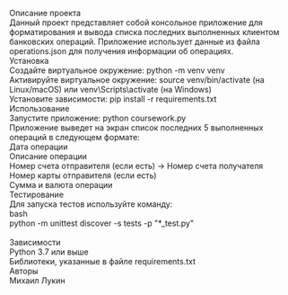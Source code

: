 
Описание проекта <br/>
Данный проект представляет собой консольное приложение для форматирования и вывода списка последних выполненных клиентом банковских операций. Приложение использует данные из файла operations.json для получения информации об операциях.<br/>
Установка<br/>
Создайте виртуальное окружение: python -m venv venv<br/>
Активируйте виртуальное окружение: source venv/bin/activate (на Linux/macOS) или venv\Scripts\activate (на Windows)<br/>
Установите зависимости: pip install -r requirements.txt<br/>
Использование<br/>
Запустите приложение: python coursework.py<br/>
Приложение выведет на экран список последних 5 выполненных операций в следующем формате:<br/>
Дата операции<br/>
Описание операции<br/>
Номер счета отправителя (если есть) -> Номер счета получателя<br/>
Номер карты отправителя (если есть)<br/>
Сумма и валюта операции<br/>
Тестирование<br/>
Для запуска тестов используйте команду:<br/>
bash<br/>
python -m unittest discover -s tests -p "*_test.py"<br/>
<br/>
Зависимости<br/>
Python 3.7 или выше<br/>
Библиотеки, указанные в файле requirements.txt<br/>
Авторы<br/>
Михаил Лукин